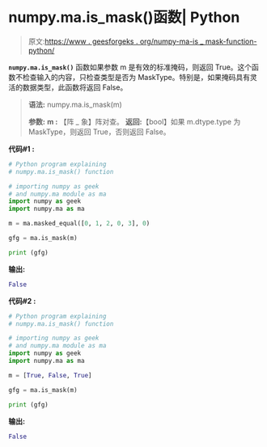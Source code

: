 # numpy.ma.is_mask()函数| Python

> 原文:[https://www . geesforgeks . org/numpy-ma-is _ mask-function-python/](https://www.geeksforgeeks.org/numpy-ma-is_mask-function-python/)

**`numpy.ma.is_mask()`** 函数如果参数 m 是有效的标准掩码，则返回 True。这个函数不检查输入的内容，只检查类型是否为 MaskType。特别是，如果掩码具有灵活的数据类型，此函数将返回 False。

> **语法:** numpy.ma.is_mask(m)
> 
> **参数:**
> **m :** 【阵 _ 象】阵对查。
> **返回:**【bool】如果 m.dtype.type 为 MaskType，则返回 True，否则返回 False。

**代码#1 :**

```py
# Python program explaining
# numpy.ma.is_mask() function

# importing numpy as geek 
# and numpy.ma module as ma 
import numpy as geek 
import numpy.ma as ma 

m = ma.masked_equal([0, 1, 2, 0, 3], 0)

gfg = ma.is_mask(m)

print (gfg)
```

**输出:**

```py
False

```

**代码#2 :**

```py
# Python program explaining
# numpy.ma.is_mask() function

# importing numpy as geek 
# and numpy.ma module as ma 
import numpy as geek 
import numpy.ma as ma 

m = [True, False, True]

gfg = ma.is_mask(m)

print (gfg)
```

**输出:**

```py
False

```